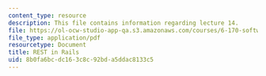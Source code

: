 ```yaml
---
content_type: resource
description: This file contains information regarding lecture 14.
file: https://ol-ocw-studio-app-qa.s3.amazonaws.com/courses/6-170-software-studio-spring-2013/8b0fa6bcdc163c8c92bda5ddac8133c5_MIT6_170S13_14-rest-in-rail.pdf
file_type: application/pdf
resourcetype: Document
title: REST in Rails
uid: 8b0fa6bc-dc16-3c8c-92bd-a5ddac8133c5
---
```

